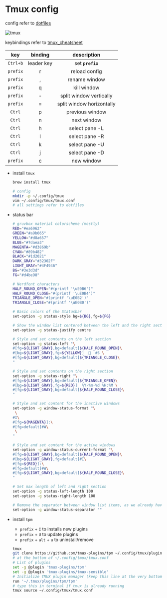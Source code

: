 # Tmux config

config refer to [dotfiles](https://github.com/dev24hrs/dotfiles/tree/main/tmux)

<img src="https://cdn.jsdelivr.net/gh/dev24hrs/blog-img/blog/202405061729031.png" alt="tmux" />

keybindings refer to [tmux_cheatsheet](https://tmuxcheatsheet.com/)

|   key    |  binding   |        description        |
| :------: | :--------: | :-----------------------: |
| `Ctrl+b` | leader key |     set **`prefix`**      |
| `prefix` |     r      |       reload config       |
| `prefix` |     ,      |       rename window       |
| `prefix` |     q      |        kill window        |
| `prefix` |     -      |  split window vertically  |
| `prefix` |     =      | split window horizontally |
|  `Ctrl`  |     p      |      previous window      |
|  `Ctrl`  |     n      |        next window        |
|  `Ctrl`  |     h      |      select pane -L       |
|  `Ctrl`  |     l      |      select pane -R       |
|  `Ctrl`  |     k      |      select pane -U       |
|  `Ctrl`  |     j      |      select pane -D       |
| `prefix` |     c      |        new window         |



- install `tmux`

    ```bash
    brew install tmux
    
    # config
    mkdir -p ~/.config/tmux
    vim ~/.config/tmux/tmux.conf
    # all settings refer to dotfiles
    ```

- status bar

    ```bash
    # gruvbox material colorscheme (mostly)
    RED="#ea6962"
    GREEN="#a9b665"
    YELLOW="#d8a657"
    BLUE="#7daea3"
    MAGENTA="#d3869b"
    CYAN="#89b482"
    BLACK="#1d2021"
    DARK_GRAY="#32302F"
    LIGHT_GRAY="#4F4946"
    BG="#3e3d3d"
    FG="#d4be98"
    
    # Nerdfont characters
    HALF_ROUND_OPEN="#(printf '\uE0B6')"
    HALF_ROUND_CLOSE="#(printf '\uE0B4')"
    TRIANGLE_OPEN="#(printf '\uE0B2')"
    TRIANGLE_CLOSE="#(printf '\uE0B0')"
    
    # Basic colors of the Statusbar
    set-option -g status-style bg=${BG},fg=${FG}
    
    # Show the window list centered between the left and the right section
    set-option -g status-justify centre
    
    # Style and set contents on the left section
    set-option -g status-left "\
    #[fg=${LIGHT_GRAY},bg=default]${HALF_ROUND_OPEN}\
    #[bg=${LIGHT_GRAY},fg=${YELLOW}]    #S \
    #[fg=${LIGHT_GRAY},bg=default]${TRIANGLE_CLOSE}\
    "
    
    # Style and set contents on the right section
    set-option -g status-right "\
    #[fg=${LIGHT_GRAY},bg=default]${TRIANGLE_OPEN}\
    #[bg=${LIGHT_GRAY},fg=${RED}]  %Y-%m-%d %H:%M \
    #[fg=${LIGHT_GRAY},bg=default]${HALF_ROUND_CLOSE}\
    "
    
    # Style and set content for the inactive windows
    set-option -g window-status-format "\
     \
    #I\
    #[fg=${MAGENTA}]:\
    #[fg=default]#W\
     \
    "
    
    # Style and set content for the active windows
    set-option -g window-status-current-format "\
    #[fg=${LIGHT_GRAY},bg=default]${HALF_ROUND_OPEN}\
    #[bg=${LIGHT_GRAY},fg=default]#I\
    #[fg=${RED}]:\
    #[fg=default]#W\
    #[fg=${LIGHT_GRAY},bg=default]${HALF_ROUND_CLOSE}\
    "
    
    # Set max length of left and right section
    set-option -g status-left-length 100
    set-option -g status-right-length 100
    
    # Remove the separator between window list items, as we already have spacing
    set-option -g window-status-separator ""
    ```

- install `tpm`

    - `prefix` + `I` to installs new plugins
    - `prefix` + `U` to update plugins
    - `prefix` + `alt` + `u` to uninstall/remove

    ```bash
    tmux
    git clone https://github.com/tmux-plugins/tpm ~/.config/tmux/plugins/tpm
    # at the bottom of ~/.config/tmux/tmux.conf
    # List of plugins
    set -g @plugin 'tmux-plugins/tpm'
    set -g @plugin 'tmux-plugins/tmux-sensible'
    # Initialize TMUX plugin manager (keep this line at the very bottom of tmux.conf)
    run '~/.tmux/plugins/tpm/tpm'
    # type this in terminal if tmux is already running
    tmux source ~/.config/tmux/tmux.conf
    ```

